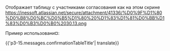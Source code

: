 ﻿Отображает таблицу с участниками согласования как на этом скрине https://inessoft.atlassian.net/secure/attachment/41336/%D0%9F%D1%80%D0%B8%D0%BC%D0%B5%D1%80%20%D1%83%D1%81%D0%BB%D1%83%D0%B3%D0%B0%2030.13.png

Пример использовани¤:

<request-state>
    <div ng-if="$declaration.state && ($declaration.state.status === 'WAITING_FOR_APPROVAL' || $declaration.state.status === 'AGREED' || $declaration.state.status === 'CANCELLED')">
        <label class="label-type">{{'p3-15.messages.confirmationTableTitle'| translate}}</label>
        <div approvals-table
             approvals="$declaration.state.approvals">
        </div>
    </div>
</request-state>
